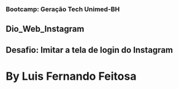 ### Bootcamp: Geração Tech Unimed-BH

## Dio_Web_Instagram

## Desafio: Imitar a tela de login do Instagram

# By Luis Fernando Feitosa
